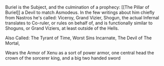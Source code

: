 Buriel is the Subject, and the culmination of a prophecy:  [[The Pillar of Buriel]] a Devil to match Asmodeus. In the few writings about him chiefly from Nastros he's called: Viceroy, Grand Vizier, Shogun, the actual Infernal translates to Co-ruler, or rules on behalf of, and is functionally similar to Shoguns, or Grand Viziers, at least outside of the Hells. 

Also Called: The Tyrant of Time, Worst Sins Incarnate, The Devil of The Mortal,

Wears the Armor of Xenu as a sort of power armor, one central head the crown of the sorcerer king, and a big two handed sword